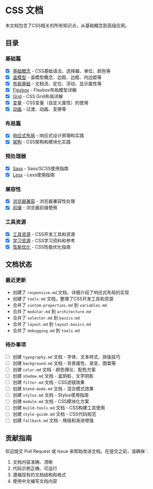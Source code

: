 # CSS 文档

本文档包含了CSS相关的所有知识点，从基础概念到高级应用。

## 目录

### 基础篇
- [x] [基础概念](basics.md) - CSS基础语法、选择器、单位、颜色等
- [x] [盒模型](box-model.md) - 盒模型概念、边距、边框、内边距等
- [x] [布局基础](layout-basics.md) - 文档流、定位、浮动、显示属性等
- [x] [Flexbox](flexbox.md) - Flexbox布局模型详解
- [x] [Grid](grid.md) - CSS Grid布局详解
- [x] [变量](variables.md) - CSS变量（自定义属性）的使用
- [x] [动画](animation.md) - 过渡、动画、变换等

### 布局篇
- [x] [响应式布局](responsive.md) - 响应式设计原理和实践
- [x] [架构](architecture.md) - CSS架构和模块化实践

### 预处理器
- [x] [Sass](sass.md) - Sass/SCSS使用指南
- [x] [Less](less.md) - Less使用指南

### 兼容性
- [x] [浏览器兼容](compatibility.md) - 浏览器兼容性处理
- [x] [前缀](prefixes.md) - 浏览器前缀使用

### 工具资源
- [x] [工具资源](tools.md) - CSS开发工具和资源
- [x] [学习资源](resources.md) - CSS学习资料和参考
- [x] [性能优化](performance.md) - CSS性能优化指南

## 文档状态

### 最近更新
- 创建了 `responsive.md` 文档，详细介绍了响应式布局的实现
- 创建了 `tools.md` 文档，整理了CSS开发工具和资源
- 合并了 `custom-properties.md` 到 `variables.md`
- 合并了 `modular.md` 到 `architecture.md`
- 合并了 `selector.md` 到 `basics.md`
- 合并了 `layout.md` 到 `layout-basics.md`
- 合并了 `debugging.md` 到 `tools.md`

### 待办事项
- [ ] 创建 `typography.md` 文档 - 字体、文本样式、排版技巧
- [ ] 创建 `background.md` 文档 - 背景属性、渐变、图案等
- [ ] 创建 `color.md` 文档 - 颜色理论、配色方案
- [ ] 创建 `shadow.md` 文档 - 盒阴影、文字阴影
- [ ] 创建 `filter.md` 文档 - CSS滤镜效果
- [ ] 创建 `blend-mode.md` 文档 - 混合模式效果
- [ ] 创建 `stylus.md` 文档 - Stylus使用指南
- [ ] 创建 `module.md` 文档 - CSS模块化方案
- [ ] 创建 `build-tools.md` 文档 - CSS构建工具使用
- [ ] 创建 `style-guide.md` 文档 - CSS代码规范
- [ ] 创建 `fallback.md` 文档 - 降级和渐进增强

## 贡献指南
欢迎提交 Pull Request 或 Issue 来帮助改进文档。在提交之前，请确保：
1. 文档内容准确、清晰
2. 代码示例正确、可运行
3. 遵循现有的文档结构和格式
4. 使用中文编写文档内容
